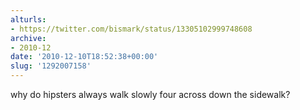 ```yaml
---
alturls:
- https://twitter.com/bismark/status/13305102999748608
archive:
- 2010-12
date: '2010-12-10T18:52:38+00:00'
slug: '1292007158'
---
```


why do hipsters always walk slowly four across down the sidewalk?

